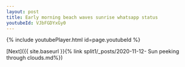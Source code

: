 ```yaml
---
layout: post
title: Early morning beach waves sunrise whatsapp status
youtubeId: VJbFGDYxGy0
---
```


{% include youtubePlayer.html id=page.youtubeId %}

[Next]({{ site.baseurl }}{% link split1/_posts/2020-11-12- Sun peeking through clouds.md%})

